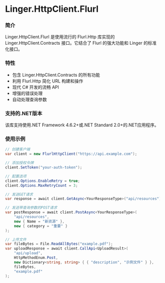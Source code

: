 # Linger.HttpClient.Flurl

### 简介
Linger.HttpClient.Flurl 是使用流行的 Flurl.Http 库实现的 Linger.HttpClient.Contracts 接口。它结合了 Flurl 的强大功能和 Linger 的标准化接口。

### 特性
- 包含 Linger.HttpClient.Contracts 的所有功能
- 利用 Flurl.Http 简化 URL 构建和操作
- 现代 C# 开发的流畅 API
- 增强的错误处理
- 自动处理查询参数

### 支持的.NET版本
该库支持使用.NET Framework 4.6.2+或.NET Standard 2.0+的.NET应用程序。

### 使用示例

```csharp
// 创建客户端
var client = new FlurlHttpClient("https://api.example.com");

// 添加授权令牌
client.SetToken("your-auth-token");

// 配置选项
client.Options.EnableRetry = true;
client.Options.MaxRetryCount = 3;

// 发送GET请求
var response = await client.GetAsync<YourResponseType>("api/resources");

// 发送带查询参数的POST请求
var postResponse = await client.PostAsync<YourResponseType>(
    "api/resources", 
    new { Name = "新资源" }, 
    new { category = "重要" }
);

// 上传文件
var fileBytes = File.ReadAllBytes("example.pdf");
var uploadResponse = await client.CallApi<UploadResult>(
    "api/upload",
    HttpMethodEnum.Post,
    new Dictionary<string, string> { { "description", "示例文件" } },
    fileBytes,
    "example.pdf"
);
```

